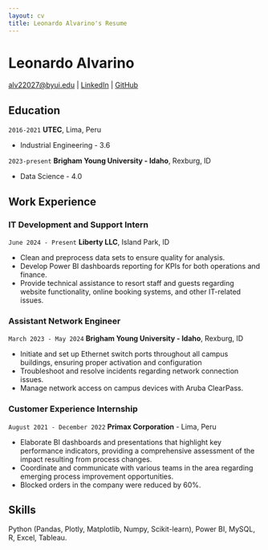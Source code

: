 ```yaml
---
layout: cv
title: Leonardo Alvarino's Resume
---
```

# Leonardo Alvarino


<div id="webaddress">
<a href="datascience@byui.edu">alv22027@byui.edu</a>
| <a href="https://www.linkedin.com/in/leonardo-alvari%C3%B1o-serina-858b03160/">LinkedIn</a>
| <a href="https://github.com/leonardoalva98">GitHub</a>
</div>

<!-- https://www.monique.tech/the-art-of-markdown -->

## Education

`2016-2021`
__UTEC__, Lima, Peru

- Industrial Engineering - 3.6

`2023-present`
__Brigham Young University - Idaho__, Rexburg, ID

- Data Science - 4.0


## Work Experience

### IT Development and Support Intern

`June 2024 - Present`
__Liberty LLC__, Island Park, ID

- Clean and preprocess data sets to ensure quality for analysis.
- Develop Power BI dashboards reporting for KPIs for both operations and finance.
- Provide technical assistance to resort staff and guests regarding website functionality, online
booking systems, and other IT-related issues.

### Assistant Network Engineer

`March 2023 - May 2024`
__Brigham Young University - Idaho__, Rexburg, ID

- Initiate and set up Ethernet switch ports throughout all campus buildings, ensuring proper activation and configuration
- Troubleshoot and resolve incidents regarding network connection issues.
- Manage network access on campus devices with Aruba ClearPass.

### Customer Experience Internship

`August 2021 - December 2022`
__Primax Corporation__ - Lima, Peru

- Elaborate BI dashboards and presentations that highlight key performance indicators, providing a comprehensive assessment of the impact resulting from process changes.
- Coordinate and communicate with various teams in the area regarding emerging process improvement opportunities.
- Blocked orders in the company were reduced by 60%.

## Skills
Python (Pandas, Plotly, Matplotlib, Numpy, Scikit-learn), Power BI, MySQL, R, Excel, Tableau.

<!-- ### Footer Last updated: May 2013 -->


